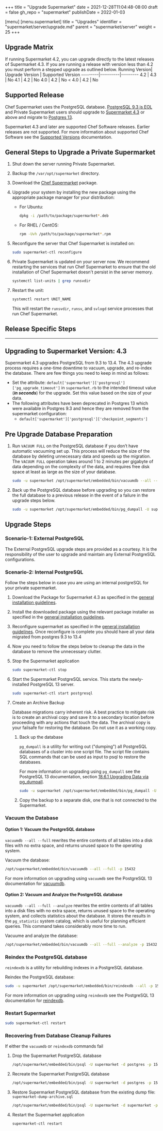 +++
title = "Upgrade Supermarket"
date = 2021-12-28T11:04:48-08:00
draft = false
gh_repo = "supermarket"
publishDate = 2022-01-03

[menu]
  [menu.supermarket]
    title = "Upgrades"
    identifier = "supermarket/server/upgrade.md"
    parent = "supermarket/server"
    weight = 25
+++

## Upgrade Matrix

  If running Supermarket 4.2, you can upgrade directly to the latest releases of Supermarket 4.3. If you are running a release with version less than 4.2 you must perform a stepped upgrade as outlined below.
  Running Version| Upgrade Version | Supported Version
  ---------|----------|---------
  4.2 | 4.3 | No
  4.1 | 4.2 | No
  4.0 | 4.2 | No
  < 4.0 | 4.2 | No

## Supported Release

  Chef Supermarket uses the PostgreSQL database. [PostgreSQL 9.3 is EOL](https://endoflife.date/postgresql) and Private Supermarket users should upgrade to [Supermarket 4.3](https://www.chef.io/downloads/tools/supermarket) or above and migrate to [Postgres 13](https://www.postgresql.org/about/news/postgresql-13-released-2077/).

  Supermarket 4.3 and later are supported Chef Software releases. Earlier releases are not supported. For more information about supported Chef Software see the [Supported Versions](https://docs.chef.io/versions/#supported-commercial-distributions) documentation.

## General Steps to Upgrade a Private Supermarket

  1. Shut down the server running Private Supermarket.
  1. Backup the `/var/opt/supermarket` directory.
  1. Download the [Chef Supermarket](https://www.chef.io/downloads/tools/supermarket) package.
  1. Upgrade your system by installing the new package using the appropriate package manager for your distribution:
     - For Ubuntu:

         ```bash
         dpkg -i /path/to/package/supermarket*.deb
         ```

     - For RHEL / CentOS:

         ```bash
         rpm -Uvh /path/to/package/supermarket*.rpm
         ```

  1. Reconfigure the server that Chef Supermarket is installed on:

      ```bash
      sudo supermarket-ctl reconfigure
      ```

  1. Private Supermarket is updated on your server now. We recommend restarting the services that run Chef Supermarket to ensure that the old installation of Chef Supermarket doesn't persist in the server memory.

      ```bash
      systemctl list-units | grep runsvdir
      ```

  1. Restart the unit:

      ```bash
      systemctl restart UNIT_NAME
      ```

      This will restart the `runsvdir`, `runsv`, and `svlogd` service processes that run Chef Supermarket.

## Release Specific Steps

---

## Upgrading to Supermarket Version: 4.3

  Supermarket 4.3 upgrades PostgreSQL from 9.3 to 13.4. The 4.3 upgrade process requires a one-time downtime to vacuum, upgrade, and re-index the database. There are few things you need to keep in mind as follows:

- Set the attribute: `default['supermarket']['postgresql']['pg_upgrade_timeout']` in `supermarket.rb` to the intended timeout value (***in seconds***) for the upgrade. Set this value based on the size of your data.
- The following attributes have been deprecated in Postgres 13 which were available in Postgres 9.3 and hence they are removed from the supermarket configuration:
  - `default['supermarket']['postgresql']['checkpoint_segments']`

## Pre Upgrade Database Preparation

  1. Run `VACUUM FULL` on the PostgreSQL database if you don’t have automatic vacuuming set up. This process will reduce the size of the database by deleting unnecessary data and speeds up the migration. The `VACUUM FULL` operation takes around 1 to 2 minutes per gigabyte of data depending on the complexity of the data, and requires free disk space at least as large as the size of your database.

      ```bash
      sudo -u supermarket /opt/supermarket/embedded/bin/vacuumdb --all --full -p 15432
      ```

  1. Back up the PostgreSQL database before upgrading so you can restore the full database to a previous release in the event of a failure in the upgrade steps below.

      ```bash
      sudo -u supermarket /opt/supermarket/embedded/bin/pg_dumpall -U supermarket -p 15432 > /tmp/supermarket-dump.sql
      ```

## Upgrade Steps

### Scenario-1: External PostgreSQL

  The External PostgreSQL upgrade steps are provided as a courtesy. It is the responsibility of the user to upgrade and maintain any External PostgreSQL configurations.

### Scenario-2: Internal PostgreSQL

  Follow the steps below in case you are using an internal postgreSQL for your private supermarket.

  1. Download the Package for Supermarket 4.3 as specified in the [general installation guidelines](#general-steps-to-upgrade-a-private-supermarket).
  1. Install the downloaded package using the relevant package installer as specified in the [general installation guidelines](#general-steps-to-upgrade-a-private-supermarket).
  1. Reconfigure supermarket as specified in the [general installation guidelines](#general-steps-to-upgrade-a-private-supermarket). Once reconfigure is complete you should have all your data migrated from postgres 9.3 to 13.4
  1. Now you need to follow the steps below to cleanup the data in the database to remove the unnecessary clutter.
  1. Stop the Supermarket application

      ```bash
      sudo supermarket-ctl stop
      ```

  1. Start the Supermarket PostgreSQL service. This starts the newly-installed PostgreSQL 13 server.

      ```bash
      sudo supermarket-ctl start postgresql
      ```

  1. Create an Archive Backup

      Database migrations carry inherent risk. A best practice to mitigate risk is to create an archival copy and save it to a secondary location before proceeding with any actions that touch the data. The archival copy is your failsafe for restoring the database. Do not use it as a working copy.

      1. Back up the database

          `pg_dumpall` is a utility for writing out ("dumping") all PostgreSQL databases of a cluster into one script file. The script file contains SQL commands that can be used as input to psql to restore the databases.

          For more information on upgrading using `pg_dumpall` see the PostgreSQL 13 documentation, section [18.6.1 Upgrading Data via pg_dumpall](https://www.postgresql.org/docs/13/upgrading.html).

            ```bash
            sudo -u supermarket /opt/supermarket/embedded/bin/pg_dumpall -U supermarket -p 15432 > /tmp/supermarket-dump-archive.sql
            ```

      1. Copy the backup to a separate disk, one that is not connected to the Supermarket.

### Vacuum the Database

#### **Option 1**: Vacuum the PostgreSQL database

  `vacuumdb --all --full` rewrites the entire contents of all tables into a disk files with no extra space, and returns unused space to the operating system.

  Vacuum the database:

  ```bash
  /opt/supermarket/embedded/bin/vacuumdb --all --full -p 15432
  ```

  For more information on upgrading using `vacuumdb` see the PostgreSQL 13 documentation for [vacuumdb](https://www.postgresql.org/docs/13/app-vacuumdb.html).

#### **Option 2**: Vacuum and Analyze the PostgreSQL database

  `vacuumdb --all --full --analyze` rewrites the entire contents of all tables into a disk files with no extra space, returns unused space to the operating system, and collects statistics about the database. It stores the results in the `pg_statistic` system catalog, which is useful for planning efficient queries. This command takes considerably more time to run.

  Vacuume and analyze the database:

  ```bash
  /opt/supermarket/embedded/bin/vacuumdb --all --full --analyze -p 15432
  ```

### Reindex the PostgreSQL database

  `reindexdb` is a utility for rebuilding indexes in a PostgreSQL database.

  Reindex the PostgreSQL database:

  ```bash
  sudo -u supermarket /opt/supermarket/embedded/bin/reindexdb --all -p 15432
  ```
  
  For more information on upgrading using `reindexdb` see the PostgreSQL 13 documentation for [reindexdb](https://www.postgresql.org/docs/13/app-reindexdb.html).

### Restart Supermarket

```bash
sudo supermarket-ctl restart
```

### Recovering from Database Cleanup Failures

If either the `vacuumdb` or `reindexdb` commands fail

1. Drop the Supermarket PostgreSQL database

    ```bash
    /opt/supermarket/embedded/bin/psql -U supermarket -d postgres -p 15432 -c "drop database supermarket"
    ```

1. Recreate the Supermarket PostgreSQL database

    ```bash
    /opt/supermarket/embedded/bin/psql -U supermarket -d postgres -p 15432 -c "create database supermarket"
    ```

1. Restore Supermarket PostgreSQL database from the existing dump file: `supermarket-dump-archive.sql`

    ```bash
    /opt/supermarket/embedded/bin/psql -U supermarket -d supermarket -p 15432 -f /tmp/supermarket-dump-archive.sql
    ```

1. Restart the Supermarket application

    ```bash
    supermarket-ctl restart
    ```
